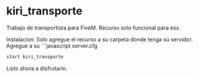 # kiri_transporte
Trabajo de transportista para FiveM. Recurso solo funcional para esx.


Instalacion:
Solo agregue el recurso a su carpeta donde tenga su servidor.
Agregue a su ```javascript server.cfg 
```javascript
start kiri_transporte
```
Listo ahora a disfrutarlo.
